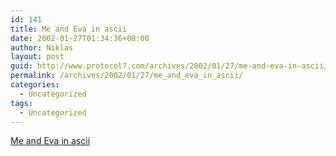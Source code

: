 ```yaml
---
id: 141
title: Me and Eva in ascii
date: 2002-01-27T01:34:36+00:00
author: Niklas
layout: post
guid: http://www.protocol7.com/archives/2002/01/27/me-and-eva-in-ascii/
permalink: /archives/2002/01/27/me_and_eva_in_ascii/
categories:
  - Uncategorized
tags:
  - Uncategorized
---
```

<div class='microid-18cf5a691209d4f6e16e450bdce4bc7f1a764236'>
  <p>
    <a href="http://www.protocol7.com/images/ascii.html">Me and Eva in ascii</a>
  </p>
</div>